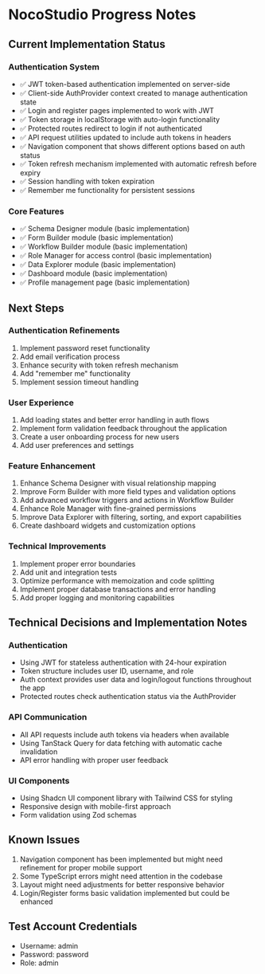 # NocoStudio Progress Notes

## Current Implementation Status

### Authentication System
- ✅ JWT token-based authentication implemented on server-side
- ✅ Client-side AuthProvider context created to manage authentication state
- ✅ Login and register pages implemented to work with JWT
- ✅ Token storage in localStorage with auto-login functionality
- ✅ Protected routes redirect to login if not authenticated
- ✅ API request utilities updated to include auth tokens in headers
- ✅ Navigation component that shows different options based on auth status
- ✅ Token refresh mechanism implemented with automatic refresh before expiry
- ✅ Session handling with token expiration
- ✅ Remember me functionality for persistent sessions

### Core Features
- ✅ Schema Designer module (basic implementation)
- ✅ Form Builder module (basic implementation)
- ✅ Workflow Builder module (basic implementation)
- ✅ Role Manager for access control (basic implementation)
- ✅ Data Explorer module (basic implementation)
- ✅ Dashboard module (basic implementation)
- ✅ Profile management page (basic implementation)

## Next Steps

### Authentication Refinements
1. Implement password reset functionality
2. Add email verification process
3. Enhance security with token refresh mechanism
4. Add "remember me" functionality
5. Implement session timeout handling

### User Experience
1. Add loading states and better error handling in auth flows
2. Implement form validation feedback throughout the application
3. Create a user onboarding process for new users
4. Add user preferences and settings

### Feature Enhancement
1. Enhance Schema Designer with visual relationship mapping
2. Improve Form Builder with more field types and validation options
3. Add advanced workflow triggers and actions in Workflow Builder
4. Enhance Role Manager with fine-grained permissions
5. Improve Data Explorer with filtering, sorting, and export capabilities
6. Create dashboard widgets and customization options

### Technical Improvements
1. Implement proper error boundaries
2. Add unit and integration tests
3. Optimize performance with memoization and code splitting
4. Implement proper database transactions and error handling
5. Add proper logging and monitoring capabilities

## Technical Decisions and Implementation Notes

### Authentication
- Using JWT for stateless authentication with 24-hour expiration
- Token structure includes user ID, username, and role
- Auth context provides user data and login/logout functions throughout the app
- Protected routes check authentication status via the AuthProvider

### API Communication
- All API requests include auth tokens via headers when available
- Using TanStack Query for data fetching with automatic cache invalidation
- API error handling with proper user feedback

### UI Components
- Using Shadcn UI component library with Tailwind CSS for styling
- Responsive design with mobile-first approach
- Form validation using Zod schemas

## Known Issues
1. Navigation component has been implemented but might need refinement for proper mobile support
2. Some TypeScript errors might need attention in the codebase
3. Layout might need adjustments for better responsive behavior
4. Login/Register forms basic validation implemented but could be enhanced

## Test Account Credentials
- Username: admin
- Password: password
- Role: admin